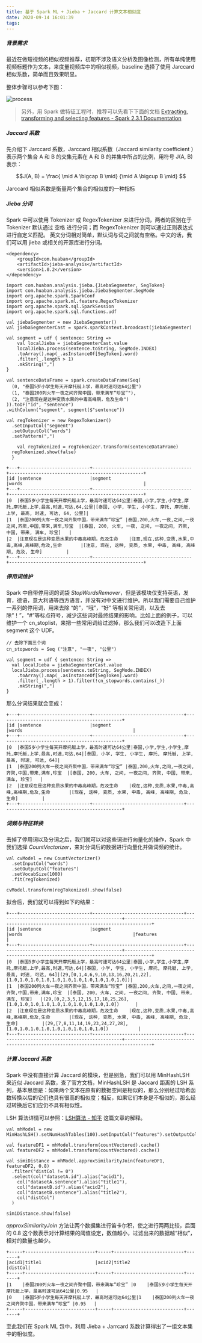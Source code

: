 ```yaml
---
title: 基于 Spark ML + Jieba + Jaccard 计算文本相似度
date: 2020-09-14 16:01:39
tags:
---
```


##### 背景需求

最近在做短视频的相似视频推荐，初期不涉及语义分析及图像检测，所有单纯使用视频标题作为文本，来度量视频库中的相似视频，baseline 选择了使用 Jarccard 相似系数，简单而且效果明显。

整体步骤可以参考下图：

![process](https://timeline229-image.oss-cn-hangzhou.aliyuncs.com/sparkml-jieba-jaccard-similarity/process.png)

> 另外，用 Spark 做特征工程时，推荐可以先看下下面的文档
[Extracting, transforming and selecting features - Spark 2.3.1 Documentation](https://spark.apache.org/docs/2.3.1/ml-features.html)

<!--more-->

##### Jaccard 系数

先介绍下 Jarccard 系数，Jarccard 相似系数（Jaccard similarity coefficient ）表示两个集合 A 和 B 的交集元素在 A 和 B 的并集中所占的比例，用符号 J(A, B) 表示：

$$J(A, B) = \frac{ \mid A \bigcap B \mid} {\mid A \bigcup B \mid} $$

Jarccard 相似系数是衡量两个集合的相似度的一种指标

##### Jieba 分词

Spark 中可以使用 Tokenizer 或 RegexTokenizer 来进行分词，两者的区别在于 Tokenizer 默认通过 空格 进行分词；而 RegexTokenizer 则可以通过正则表达式进行自定义匹配。
英文分词相对简单，默认词与词之间就有空格。中文的话，我们可以用 jieba 或相关的开源库进行分词。

```
<dependency>
    <groupId>com.huaban</groupId>
    <artifactId>jieba-analysis</artifactId>
    <version>1.0.2</version>
</dependency>
```

```
import com.huaban.analysis.jieba.{JiebaSegmenter, SegToken}
import com.huaban.analysis.jieba.JiebaSegmenter.SegMode
import org.apache.spark.SparkConf
import org.apache.spark.ml.feature.RegexTokenizer
import org.apache.spark.sql.SparkSession
import org.apache.spark.sql.functions.udf

val jiebaSegmenter = new JiebaSegmenter()
val jiebaSegmenterCast = spark.sparkContext.broadcast(jiebaSegmenter)

val segment = udf { sentence: String =>
	val localJieba = jiebaSegmenterCast.value
	localJieba.process(sentence.toString, SegMode.INDEX)
    .toArray().map(_.asInstanceOf[SegToken].word)
    .filter(_.length > 1)
    .mkString(",")
}

val sentenceDataFrame = spark.createDataFrame(Seq(
  (0, "泰国5岁小学生每天开摩托艇上学，最高时速可达64公里")
  (1, "泰国200列火车一夜之间齐聚中国，带来满车“珍宝”"),
  (2, "注意现在是这种变质水果的中毒高峰期，危及生命")
)).toDF("id", "sentence")
.withColumn("segment", segment($"sentence"))

val regTokenizer = new RegexTokenizer()
  .setInputCol("segment")
  .setOutputCol("words")
  .setPattern(",")

	val regTokenized = regTokenizer.transform(sentenceDataFrame)
  regTokenized.show(false)
  }
```

```
+---+--------------------------+-------------------------------------+--------------------------------------------------+
|id |sentence                  |segment                              |words                                             |
+---+--------------------------+-------------------------------------+--------------------------------------------------+
|0  |泰国5岁小学生每天开摩托艇上学，最高时速可达64公里|泰国,小学,学生,小学生,摩托,摩托艇,上学,最高,时速,可达,64,公里|[泰国, 小学, 学生, 小学生, 摩托, 摩托艇, 上学, 最高, 时速, 可达, 64, 公里]|
|1  |泰国200列火车一夜之间齐聚中国，带来满车“珍宝” |泰国,200,火车,一夜,之间,一夜之间,齐聚,中国,带来,满车,珍宝  |[泰国, 200, 火车, 一夜, 之间, 一夜之间, 齐聚, 中国, 带来, 满车, 珍宝]   |
|2  |注意现在是这种变质水果的中毒高峰期，危及生命    |注意,现在,这种,变质,水果,中毒,高峰,高峰期,危及,生命       |[注意, 现在, 这种, 变质, 水果, 中毒, 高峰, 高峰期, 危及, 生命]         |
+---+--------------------------+-------------------------------------+--------------------------------------------------+
```

##### 停用词维护

Spark 中自带停用词的词袋 *StopWordsRemover*，但是该模块仅支持英语，发育，德语，意大利语等西方语言，并没有对中文进行维护。所以我们需要自己维护一系列的停用词，用来去除 “的”，“哦”，“好” 等相关常用词，以及去除“！”，“#”等标点符号，减少这些词对最终结果的影响。比如上面的例子，可以维护一个 cn_stoplist，来把一些常用词给过滤掉，那么我们可以改造下上面 segment 这个 UDF。

```
// 去除下面三个词
cn_stopwords = Seq ("注意", "一夜", "公里")

val segment = udf { sentence: String =>
  val localJieba = jiebaSegmenterCast.value
  localJieba.process(sentence.toString, SegMode.INDEX)
    .toArray().map(_.asInstanceOf[SegToken].word)
    .filter(_.length > 1).filter(!cn_stopwords.contains(_))
    .mkString(",")
}
```

那么分词结果就会变成：

```
+---+--------------------------+----------------------------------+----------------------------------------------+
|id |sentence                  |segment                           |words                                         |
+---+--------------------------+----------------------------------+----------------------------------------------+
|0  |泰国5岁小学生每天开摩托艇上学，最高时速可达64公里|泰国,小学,学生,小学生,摩托,摩托艇,上学,最高,时速,可达,64|[泰国, 小学, 学生, 小学生, 摩托, 摩托艇, 上学, 最高, 时速, 可达, 64]|
|1  |泰国200列火车一夜之间齐聚中国，带来满车“珍宝” |泰国,200,火车,之间,一夜之间,齐聚,中国,带来,满车,珍宝  |[泰国, 200, 火车, 之间, 一夜之间, 齐聚, 中国, 带来, 满车, 珍宝]   |
|2  |注意现在是这种变质水果的中毒高峰期，危及生命    |现在,这种,变质,水果,中毒,高峰,高峰期,危及,生命       |[现在, 这种, 变质, 水果, 中毒, 高峰, 高峰期, 危及, 生命]         |
+---+--------------------------+----------------------------------+----------------------------------------------+
```

##### 词频与特征转换

去掉了停用词以及分词之后，我们就可以对这些词进行向量化的操作，Spark 中我们选择 *CountVectorizer*，来对分词后的数据进行向量化并做词频的统计。

```
val cvModel = new CountVectorizer()
  .setInputCol("words")
  .setOutputCol("features")
  .setVocabSize(1000)
  .fit(regTokenized)

cvModel.transform(regTokenized).show(false)
```

拟合后，我们就可以得到如下的结果：

```
+---+--------------------------+----------------------------------+----------------------------------------------+--------------------------------------------------------------------------------+
|id |sentence                  |segment                           |words                                         |features                                                                        |
+---+--------------------------+----------------------------------+----------------------------------------------+--------------------------------------------------------------------------------+
|0  |泰国5岁小学生每天开摩托艇上学，最高时速可达64公里|泰国,小学,学生,小学生,摩托,摩托艇,上学,最高,时速,可达,64|[泰国, 小学, 学生, 小学生, 摩托, 摩托艇, 上学, 最高, 时速, 可达, 64]|(29,[0,1,4,6,9,10,13,16,20,21,22],[1.0,1.0,1.0,1.0,1.0,1.0,1.0,1.0,1.0,1.0,1.0])|
|1  |泰国200列火车一夜之间齐聚中国，带来满车“珍宝” |泰国,200,火车,之间,一夜之间,齐聚,中国,带来,满车,珍宝  |[泰国, 200, 火车, 之间, 一夜之间, 齐聚, 中国, 带来, 满车, 珍宝]   |(29,[0,2,3,5,12,15,17,18,25,26],[1.0,1.0,1.0,1.0,1.0,1.0,1.0,1.0,1.0,1.0])      |
|2  |注意现在是这种变质水果的中毒高峰期，危及生命    |现在,这种,变质,水果,中毒,高峰,高峰期,危及,生命       |[现在, 这种, 变质, 水果, 中毒, 高峰, 高峰期, 危及, 生命]         |(29,[7,8,11,14,19,23,24,27,28],[1.0,1.0,1.0,1.0,1.0,1.0,1.0,1.0,1.0])           |
+---+--------------------------+----------------------------------+----------------------------------------------+--------------------------------------------------------------------------------+
```

##### 计算 Jaccard 系数

Spark 中没有直接计算 Jaccard 的模块，但是别急，我们可以用 MinHashLSH 来近似 Jaccard 系数，查了官方文档，MinHashLSH 是 Jaccard 距离的 LSH 系列，基本思想是：如果两个文本在原有的数据空间是相似的，那么分别经过哈希函数转换以后的它们也具有很高的相似度；相反，如果它们本身是不相似的，那么经过转换后它们应仍不具有相似性。

LSH 算法详情可以参照：[LSH算法 - 知乎](https://zhuanlan.zhihu.com/p/108181478) 这篇文章的解释。

```
val mhModel = new MinHashLSH().setNumHashTables(100).setInputCol("features").setOutputCol("hashValues").fit(vectorizedDF)

val featureDF1 = mhModel.transform(countVectored).cache()
val featureDF2 = mhModel.transform(countVectored).cache()

val simiDistance = mhModel.approxSimilarityJoin(featureDF1, featureDF2, 0.8)
  .filter("distCol != 0")
  .select(col("datasetA.id").alias("acid1"),
    col("datasetA.sentence").alias("title1"),
    col("datasetB.id").alias("acid2"),
    col("datasetB.sentence").alias("title2"),
    col("distCol")
  )

simiDistance.show(false)
```

*approxSimilarityJoin* 方法让两个数据集进行笛卡尔积，使之进行两两比较，后面的 0.8 这个数表示对计算结果的阈值设定，数值越小，过滤出来的数据越“相似”，相对的数量也越少。

```
+-----+--------------------------+-----+--------------------------+-------+
|acid1|title1                    |acid2|title2                    |distCol|
+-----+--------------------------+-----+--------------------------+-------+
|1    |泰国200列火车一夜之间齐聚中国，带来满车“珍宝” |0    |泰国5岁小学生每天开摩托艇上学，最高时速可达64公里|0.95   |
|0    |泰国5岁小学生每天开摩托艇上学，最高时速可达64公里|1    |泰国200列火车一夜之间齐聚中国，带来满车“珍宝” |0.95   |
+-----+--------------------------+-----+--------------------------+-------+
```

至此我们在 Spark ML 包中，利用 Jieba + Jarrcard 系数计算得出了一组文本集中的相似度。